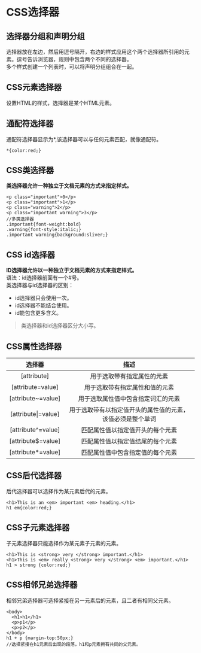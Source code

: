 # CSS选择器
## 选择器分组和声明分组
选择器放在左边，然后用逗号隔开，右边的样式应用这个两个选择器所引用的元素。逗号告诉浏览器，规则中包含两个不同的选择器。  
多个样式创建一个列表时，可以将声明分组组合在一起。
## CSS元素选择器  
设置HTML的样式，选择器是某个HTML元素。
## 通配符选择器
通配符选择器显示为*,该选择器可以与任何元素匹配，就像通配符。
```
*{color:red;}
```
## CSS类选择器
**类选择器允许一种独立于文档元素的方式来指定样式。** 
```
<p class="important">0</p>
<p class="important">1</p>
<p class="warning">2</p>
<p class="important warning">3</p>
//多类选择器
.important{font-weight:bold}
.warning{font-style:italic;}
.important warning{background:sliver;}
```
## CSS id选择器
**ID选择器允许以一种独立于文档元素的方式来指定样式。**  
语法：id选择器前面有一个#号。  
类选择器与id选择器的区别：
- id选择器只会使用一次。
- id选择器不能结合使用。
- id能包含更多含义。
> 类选择器和id选择器区分大小写。
## CSS属性选择器
选择器|描述
:---:|:---:
[attribute]|用于选取带有指定属性的元素
[attribute=value]|用于选取带有指定属性和值的元素
[attribute~=value]|用于选取属性值中包含指定词汇的元素
[attribute\|=value]|用于选取带有以指定值开头的属性值的元素，该值必须是整个单词
[attribute^=value]|匹配属性值以指定值开头的每个元素
[attribute$=value]|匹配属性值以指定值结尾的每个元素
[attribute*=value]|匹配属性值中包含指定值的每个元素
## CSS后代选择器
后代选择器可以选择作为某元素后代的元素。
```
<h1>This is an <em> important <em> heading.</h1>
h1 em{color:red;}
```
## CSS子元素选择器
子元素选择器只能选择作为某元素子元素的元素。
```
<h1>This is <strong> very </strong> important.</h1>
<h1>This is <em> really <strong> very </strong> <em> important.</h1>
h1 > strong {color:red;}
```
## CSS相邻兄弟选择器
相邻兄弟选择器可选择紧接在另一元素后的元素，且二者有相同父元素。
```
<body>
  <h1>h1</h1>
  <p>p1</p>
  <p>p2</p>
</body>
h1 + p {margin-top:50px;}   
//选择紧接在h1元素后出现的段落，h1和p元素拥有共同的父元素。
```
